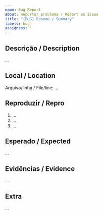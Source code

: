 ```yaml
---
name: Bug Report
about: Reportar problema / Report an issue
title: "[BUG] Resumo / Summary"
labels: bug
assignees: ''
---
```


## Descrição / Description
...

## Local / Location
Arquivo/linha / File/line: ...

## Reproduzir / Repro
1. ...
2. ...
3. ...

## Esperado / Expected
...

## Evidências / Evidence
...

## Extra
...
